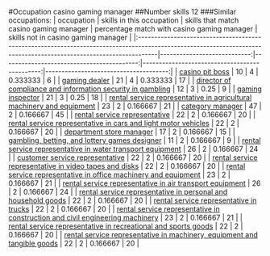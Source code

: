#Occupation casino gaming manager
##Number skills 12
###Similar occupations:
| occupation                                                                                                                                                        |   skills in this occupation |   skills that match casino gaming manager |   percentage match with casino gaming manager |   skills not in casino gaming manager |
|:------------------------------------------------------------------------------------------------------------------------------------------------------------------|----------------------------:|------------------------------------------:|----------------------------------------------:|--------------------------------------:|
| [casino pit boss](casino_pit_boss.md)                                                                                                                             |                          10 |                                         4 |                                      0.333333 |                                     6 |
| [gaming dealer](gaming_dealer.md)                                                                                                                                 |                          21 |                                         4 |                                      0.333333 |                                    17 |
| [director of compliance and information security in gambling](director_of_compliance_and_information_security_in_gambling.md)                                     |                          12 |                                         3 |                                      0.25     |                                     9 |
| [gaming inspector](gaming_inspector.md)                                                                                                                           |                          21 |                                         3 |                                      0.25     |                                    18 |
| [rental service representative in agricultural machinery and equipment](rental_service_representative_in_agricultural_machinery_and_equipment.md)                 |                          23 |                                         2 |                                      0.166667 |                                    21 |
| [category manager](category_manager.md)                                                                                                                           |                          47 |                                         2 |                                      0.166667 |                                    45 |
| [rental service representative](rental_service_representative.md)                                                                                                 |                          22 |                                         2 |                                      0.166667 |                                    20 |
| [rental service representative in cars and light motor vehicles](rental_service_representative_in_cars_and_light_motor_vehicles.md)                               |                          22 |                                         2 |                                      0.166667 |                                    20 |
| [department store manager](department_store_manager.md)                                                                                                           |                          17 |                                         2 |                                      0.166667 |                                    15 |
| [gambling, betting, and lottery games designer](gambling,_betting,_and_lottery_games_designer.md)                                                                 |                          11 |                                         2 |                                      0.166667 |                                     9 |
| [rental service representative in water transport equipment](rental_service_representative_in_water_transport_equipment.md)                                       |                          26 |                                         2 |                                      0.166667 |                                    24 |
| [customer service representative](customer_service_representative.md)                                                                                             |                          22 |                                         2 |                                      0.166667 |                                    20 |
| [rental service representative in video tapes and disks](rental_service_representative_in_video_tapes_and_disks.md)                                               |                          22 |                                         2 |                                      0.166667 |                                    20 |
| [rental service representative in office machinery and equipment](rental_service_representative_in_office_machinery_and_equipment.md)                             |                          23 |                                         2 |                                      0.166667 |                                    21 |
| [rental service representative in air transport equipment](rental_service_representative_in_air_transport_equipment.md)                                           |                          26 |                                         2 |                                      0.166667 |                                    24 |
| [rental service representative in personal and household goods](rental_service_representative_in_personal_and_household_goods.md)                                 |                          22 |                                         2 |                                      0.166667 |                                    20 |
| [rental service representative in trucks](rental_service_representative_in_trucks.md)                                                                             |                          22 |                                         2 |                                      0.166667 |                                    20 |
| [rental service representative in construction and civil engineering machinery](rental_service_representative_in_construction_and_civil_engineering_machinery.md) |                          23 |                                         2 |                                      0.166667 |                                    21 |
| [rental service representative in recreational and sports goods](rental_service_representative_in_recreational_and_sports_goods.md)                               |                          22 |                                         2 |                                      0.166667 |                                    20 |
| [rental service representative in machinery, equipment and tangible goods](rental_service_representative_in_machinery,_equipment_and_tangible_goods.md)           |                          22 |                                         2 |                                      0.166667 |                                    20 |
